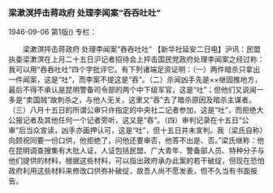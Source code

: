 ### 梁漱溟抨击蒋政府  处理李闻案“吞吞吐吐”

1946-09-06
第1版()
专栏：

　　梁漱溟抨击蒋政府
    处理李闻案“吞吞吐吐”
    【新华社延安二日电】沪讯：民盟执委梁漱溟在上月二十五日沪记者招待会上抨击国民党政府处理李闻案之经过称：我可以用“吞吞吐吐”四个字批评它。有下列诸端足资证明：（一）两件暗杀只拿出一件闻案，这是“吐”，而李案不提这是“吞”。（二）杀闻凶手先是××继固推地方，最后不得不承认是昆明警备司令部的两个中下级军官，这是“吐”；但他们又说闻一多是“卖国贼”故刺杀之，与他人无关，这里又“吞”去了暗杀原因及暗杀主谋者。（三）八月十五日的所谓公审只许指定的中央社二记者参加，这是“吐”，而拒绝大公报记者及其他任何一个记者旁听，这又是“吞”。（四）审判记录在十五日“公审”后当众宣读，凶手亦画押认可，这是“吐”，但十五日并未宣判。我（梁氏自称）向顾祝同要一份口供，他拒绝了，问他还要审否，他答不出是、否。”梁氏继称：他在昆明调查搜集有大批人证，人证包括民盟、广大青年、警备部人员、特种分子与他们提供的材料，根据这些材料，可以指出政府承办此案的若干破绽，但现在恐怕政府利用这些材料来修改口供弥补破绽，故吾人尚不愿发表，但不久当有书面报告。
